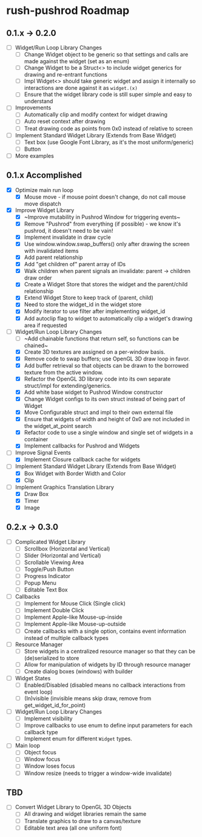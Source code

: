 # rush-pushrod Roadmap

## 0.1.x -> 0.2.0

- [ ] Widget/Run Loop Library Changes
  - [ ] Change Widget object to be generic so that settings and calls are made against the widget (set as an enum)
  - [ ] Change Widget to be a Struct<> to include widget generics for drawing and re-entrant functions
  - [ ] Impl Widget<> should take generic widget and assign it internally so interactions are done against it as `widget.(x)`
  - [ ] Ensure that the widget library code is still super simple and easy to understand
- [ ] Improvements
  - [ ] Automatically clip and modify context for widget drawing
  - [ ] Auto reset context after drawing
  - [ ] Treat drawing code as points from 0x0 instead of relative to screen
- [ ] Implement Standard Widget Library (Extends from Base Widget)
  - [ ] Text box (use Google Font Library, as it's the most uniform/generic)
  - [ ] Button
- [ ] More examples

## 0.1.x Accomplished

- [x] Optimize main run loop
  - [x] Mouse move - if mouse point doesn't change, do not call mouse move dispatch
- [x] Improve Widget Library
  - [x] ~Improve mutability in Pushrod Window for triggering events~
  - [x] Remove "Pushrod" from everything (if possible) - we know it's pushrod, it doesn't need to be vain!
  - [x] Implement invalidate in draw cycle
  - [x] Use window.window.swap_buffers() only after drawing the screen with invalidated items
  - [x] Add parent relationship
  - [x] Add "get children of" parent array of IDs
  - [x] Walk children when parent signals an invalidate: parent -> children draw order
  - [x] Create a Widget Store that stores the widget and the parent/child relationship
  - [x] Extend Widget Store to keep track of (parent, child)
  - [x] Need to store the widget_id in the widget store
  - [x] Modify iterator to use filter after implementing widget_id
  - [x] Add autoclip flag to widget to automatically clip a widget's drawing area if requested
- [ ] Widget/Run Loop Library Changes
  - [ ] ~Add chainable functions that return self, so functions can be chained~
  - [x] Create 3D textures are assigned on a per-window basis.
  - [x] Remove code to swap buffers; use OpenGL 3D draw loop in favor.
  - [x] Add buffer retrieval so that objects can be drawn to the borrowed texture from the active window.
  - [x] Refactor the OpenGL 3D library code into its own separate struct/impl for extending/generics.
  - [x] Add white base widget to Pushrod Window constructor
  - [x] Change Widget configs to its own struct instead of being part of Widget
  - [x] Move Configurable struct and impl to their own external file
  - [x] Ensure that widgets of width and height of 0x0 are not included in the widget_at_point search
  - [x] Refactor code to use a single window and single set of widgets in a container
  - [x] Implement callbacks for Pushrod and Widgets
- [ ] Improve Signal Events
  - [x] Implement Closure callback cache for widgets
- [ ] Implement Standard Widget Library (Extends from Base Widget)
  - [x] Box Widget with Border Width and Color
  - [x] Clip
- [ ] Implement Graphics Translation Library
  - [x] Draw Box
  - [x] Timer
  - [x] Image

## 0.2.x -> 0.3.0

- [ ] Complicated Widget Library
  - [ ] Scrollbox (Horizontal and Vertical)
  - [ ] Slider (Horizontal and Vertical)
  - [ ] Scrollable Viewing Area
  - [ ] Toggle/Push Button
  - [ ] Progress Indicator
  - [ ] Popup Menu
  - [ ] Editable Text Box
- [ ] Callbacks
  - [ ] Implement for Mouse Click (Single click)
  - [ ] Implement Double Click
  - [ ] Implement Apple-like Mouse-up-inside
  - [ ] Implement Apple-like Mouse-up-outside
  - [ ] Create callbacks with a single option, contains event information instead of multiple callback types
- [ ] Resource Manager
  - [ ] Store widgets in a centralized resource manager so that they can be (de)serialized to store
  - [ ] Allow for manipulation of widgets by ID through resource manager
  - [ ] Create dialog boxes (windows) with builder
- [ ] Widget States
  - [ ] Enabled/Disabled (disabled means no callback interactions from event loop)
  - [ ] (In)visible (invisible means skip draw, remove from get_widget_id_for_point)
- [ ] Widget/Run Loop Library Changes
  - [ ] Implement visibility
  - [ ] Improve callbacks to use enum to define input parameters for each callback type
  - [ ] Implement enum for different `Widget` types.
- [ ] Main loop
  - [ ] Object focus
  - [ ] Window focus
  - [ ] Window loses focus
  - [ ] Window resize (needs to trigger a window-wide invalidate)

## TBD

- [ ] Convert Widget Library to OpenGL 3D Objects
  - [ ] All drawing and widget libraries remain the same
  - [ ] Translate graphics to draw to a canvas/texture
  - [ ] Editable text area (all one uniform font)
